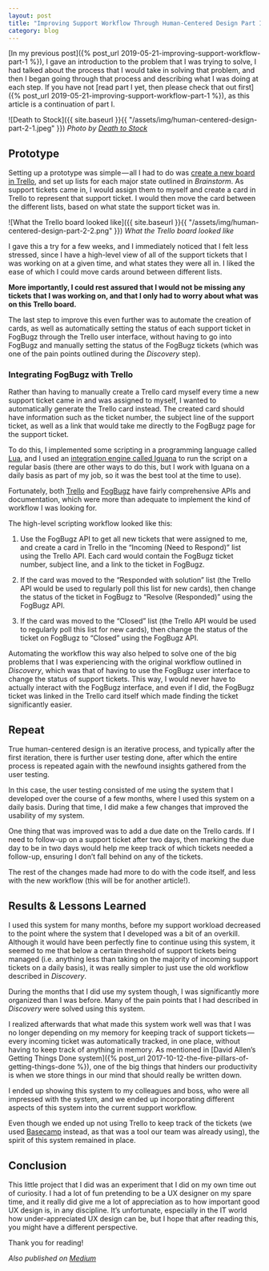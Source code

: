 ```yaml
---
layout: post
title: "Improving Support Workflow Through Human-Centered Design Part II"
category: blog
---
```


[In my previous post]({% post_url 2019-05-21-improving-support-workflow-part-1 %}), I gave an introduction to the problem that I was trying to solve, I had talked about the process that I would take in solving that problem, and then I began going through that process and describing what I was doing at each step. If you have not [read part I yet, then please check that out first]({% post_url 2019-05-21-improving-support-workflow-part-1 %}), as this article is a continuation of part I.

![Death to Stock]({{ site.baseurl }}{{ "/assets/img/human-centered-design-part-2-1.jpeg" }})
*Photo by [Death to Stock](https://deathtothestockphoto.com/)*

## Prototype

Setting up a prototype was simple — all I had to do was [create a new board in Trello](https://trello.com/guide/create-a-board), and set up lists for each major state outlined in *Brainstorm*. As support tickets came in, I would assign them to myself and create a card in Trello to represent that support ticket. I would then move the card between the different lists, based on what state the support ticket was in.

![What the Trello board looked like]({{ site.baseurl }}{{ "/assets/img/human-centered-design-part-2-2.png" }})
*What the Trello board looked like*

I gave this a try for a few weeks, and I immediately noticed that I felt less stressed, since I have a high-level view of all of the support tickets that I was working on at a given time, and what states they were all in. I liked the ease of which I could move cards around between different lists.

**More importantly, I could rest assured that I would not be missing any tickets that I was working on, and that I only had to worry about what was on this Trello board.**

The last step to improve this even further was to automate the creation of cards, as well as automatically setting the status of each support ticket in FogBugz through the Trello user interface, without having to go into FogBugz and manually setting the status of the FogBugz tickets (which was one of the pain points outlined during the *Discovery* step).

### Integrating FogBugz with Trello

Rather than having to manually create a Trello card myself every time a new support ticket came in and was assigned to myself, I wanted to automatically generate the Trello card instead. The created card should have information such as the ticket number, the subject line of the support ticket, as well as a link that would take me directly to the FogBugz page for the support ticket.

To do this, I implemented some scripting in a programming language called [Lua](https://www.lua.org/), and I used an [integration engine called Iguana](https://www.interfaceware.com/iguana-translator.html) to run the script on a regular basis (there are other ways to do this, but I work with Iguana on a daily basis as part of my job, so it was the best tool at the time to use).

Fortunately, both [Trello](https://developers.trello.com/) and [FogBugz](https://help.manuscript.com/the-fogbugz-api) have fairly comprehensive APIs and documentation, which were more than adequate to implement the kind of workflow I was looking for.

The high-level scripting workflow looked like this:

1. Use the FogBugz API to get all new tickets that were assigned to me, and create a card in Trello in the “Incoming (Need to Respond)” list using the Trello API. Each card would contain the FogBugz ticket number, subject line, and a link to the ticket in FogBugz.

2. If the card was moved to the “Responded with solution” list (the Trello API would be used to regularly poll this list for new cards), then change the status of the ticket in FogBugz to “Resolve (Responded)” using the FogBugz API.

3. If the card was moved to the “Closed” list (the Trello API would be used to regularly poll this list for new cards), then change the status of the ticket on FogBugz to “Closed” using the FogBugz API.

Automating the workflow this way also helped to solve one of the big problems that I was experiencing with the original workflow outlined in *Discovery*, which was that of having to use the FogBugz user interface to change the status of support tickets. This way, I would never have to actually interact with the FogBugz interface, and even if I did, the FogBugz ticket was linked in the Trello card itself which made finding the ticket significantly easier.

## Repeat

True human-centered design is an iterative process, and typically after the first iteration, there is further user testing done, after which the entire process is repeated again with the newfound insights gathered from the user testing.

In this case, the user testing consisted of me using the system that I developed over the course of a few months, where I used this system on a daily basis. During that time, I did make a few changes that improved the usability of my system.

One thing that was improved was to add a due date on the Trello cards. If I need to follow-up on a support ticket after two days, then marking the due day to be in two days would help me keep track of which tickets needed a follow-up, ensuring I don’t fall behind on any of the tickets.

The rest of the changes made had more to do with the code itself, and less with the new workflow (this will be for another article!).

## Results & Lessons Learned

I used this system for many months, before my support workload decreased to the point where the system that I developed was a bit of an overkill. Although it would have been perfectly fine to continue using this system, it seemed to me that below a certain threshold of support tickets being managed (i.e. anything less than taking on the majority of incoming support tickets on a daily basis), it was really simpler to just use the old workflow described in *Discovery*.

During the months that I did use my system though, I was significantly more organized than I was before. Many of the pain points that I had described in *Discovery* were solved using this system.

I realized afterwards that what made this system work well was that I was no longer depending on my memory for keeping track of support tickets — every incoming ticket was automatically tracked, in one place, without having to keep track of anything in memory. As mentioned in [David Allen’s Getting Things Done system]({% post_url 2017-10-12-the-five-pillars-of-getting-things-done %}), one of the big things that hinders our productivity is when we store things in our mind that should really be written down.

I ended up showing this system to my colleagues and boss, who were all impressed with the system, and we ended up incorporating different aspects of this system into the current support workflow.

Even though we ended up not using Trello to keep track of the tickets (we used [Basecamp](https://basecamp.com/) instead, as that was a tool our team was already using), the spirit of this system remained in place.

## Conclusion

This little project that I did was an experiment that I did on my own time out of curiosity. I had a lot of fun pretending to be a UX designer on my spare time, and it really did give me a lot of appreciation as to how important good UX design is, in any discipline. It’s unfortunate, especially in the IT world how under-appreciated UX design can be, but I hope that after reading this, you might have a different perspective.

Thank you for reading!

*Also published on [Medium](https://blog.prototypr.io/improving-support-workflow-through-human-centered-design-part-ii-bf693f54f70)*
